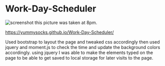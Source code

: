 # Work-Day-Scheduler
![screenshot](https://user-images.githubusercontent.com/88805440/134601003-5d6b8244-27e8-4fa6-8093-ec78f66b847f.png)
this picture was taken at 8pm.

https://yummysocks.github.io/Work-Day-Scheduler/


Used bootstrap to layout the page and tweaked css accordingly then used jquery and moment.js to check the time and update the background colors accordingly.
using jquery I was able to make the elements typed on the page to be able to get saved to local storage for later visits to the page.